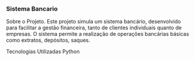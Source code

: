 
### Sistema Bancario
Sobre o Projeto.
Este projeto simula um sistema bancário, desenvolvido para facilitar a gestão financeira, tanto de clientes individuais quanto de empresas. O sistema permite a realização de operações bancárias básicas como extratos, depósitos, saques.

Tecnologias Utilizadas
Python
